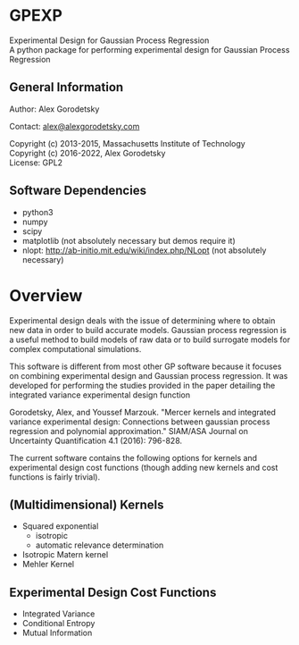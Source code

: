 # GPEXP
Experimental Design for Gaussian Process Regression  
A python package for performing experimental design for Gaussian Process Regression

## General Information

Author: Alex Gorodetsky

Contact: alex@alexgorodetsky.com

Copyright (c) 2013-2015, Massachusetts Institute of Technology  
Copyright (c) 2016-2022, Alex Gorodetsky  
License: GPL2

## Software Dependencies

* python3
* numpy
* scipy
* matplotlib (not absolutely necessary but demos require it)
* nlopt: http://ab-initio.mit.edu/wiki/index.php/NLopt (not absolutely necessary)

# Overview
Experimental design deals with the issue of determining where to obtain new data in order to build accurate models. Gaussian process regression is a useful method to build models of raw data or to build surrogate models for complex computational simulations. 

This software is different from most other GP software because it focuses on combining experimental design and Gaussian process regression. It was developed for performing the studies provided in the paper detailing the integrated variance experimental design function

Gorodetsky, Alex, and Youssef Marzouk. "Mercer kernels and integrated variance experimental design: Connections between gaussian process regression and polynomial approximation." SIAM/ASA Journal on Uncertainty Quantification 4.1 (2016): 796-828.

The current software contains the following options for kernels and experimental design cost functions (though adding new kernels and cost functions is fairly trivial).

## (Multidimensional) Kernels

  * Squared exponential
    * isotropic 
    * automatic relevance determination 
  * Isotropic Matern kernel
  * Mehler Kernel

## Experimental Design Cost Functions

  * Integrated Variance
  * Conditional Entropy
  * Mutual Information
  
